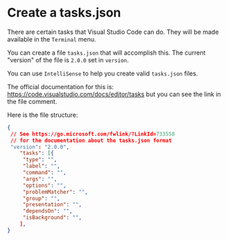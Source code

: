 # Create a tasks.json

There are certain tasks that Visual Studio Code can do.  They will be made available in the `Terminal` menu.

You can create a file `tasks.json` that will accomplish this.  The current "version" of the file is `2.0.0` set in `version`.

You can use `IntelliSense` to help you create valid `tasks.json` files.

The official documentation for this is: <https://code.visualstudio.com/docs/editor/tasks> but you can see the link in the file comment.

Here is the file structure:

```json
{
 // See https://go.microsoft.com/fwlink/?LinkId=733558
 // for the documentation about the tasks.json format
 "version": "2.0.0",
    "tasks": [{
     "type": "",
     "label": "",
     "command": "",
     "args": "",
     "options": "",
     "problemMatcher": "",
     "group": "",
     "presentation": "",
     "dependsOn": "",
     "isBackground": "",
    ],
}
```

